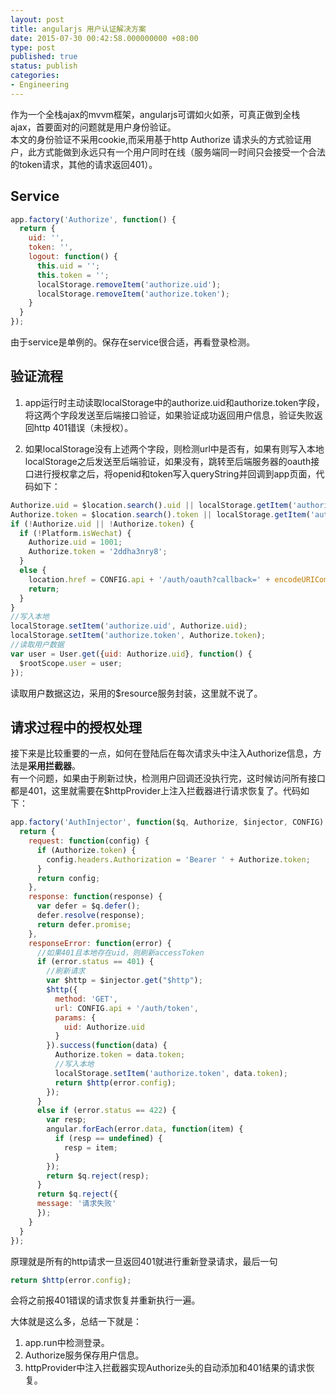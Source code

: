 ```yaml
---
layout: post
title: angularjs 用户认证解决方案
date: 2015-07-30 00:42:58.000000000 +08:00
type: post
published: true
status: publish
categories:
- Engineering
---
```

作为一个全栈ajax的mvvm框架，angularjs可谓如火如荼，可真正做到全栈ajax，首要面对的问题就是用户身份验证。   
本文的身份验证不采用cookie,而采用基于http Authorize 请求头的方式验证用户，此方式能做到永远只有一个用户同时在线（服务端同一时间只会接受一个合法的token请求，其他的请求返回401）。   

## Service

```javascript
app.factory('Authorize', function() {
  return {
    uid: '',
    token: '',
    logout: function() {
      this.uid = '';
      this.token = '';
      localStorage.removeItem('authorize.uid');
      localStorage.removeItem('authorize.token');
    }
  }
});
```

由于service是单例的。保存在service很合适，再看登录检测。

## 验证流程
1. app运行时主动读取localStorage中的authorize.uid和authorize.token字段，将这两个字段发送至后端接口验证，如果验证成功返回用户信息，验证失败返回http 401错误（未授权）。   

2. 如果localStorage没有上述两个字段，则检测url中是否有，如果有则写入本地localStorage之后发送至后端验证，如果没有，跳转至后端服务器的oauth接口进行授权拿之后，将openid和token写入queryString并回调到app页面，代码如下：

```javascript
Authorize.uid = $location.search().uid || localStorage.getItem('authorize.uid');
Authorize.token = $location.search().token || localStorage.getItem('authorize.token');
if (!Authorize.uid || !Authorize.token) {
  if (!Platform.isWechat) {
    Authorize.uid = 1001;
    Authorize.token = '2ddha3nry8';
  }
  else {
    location.href = CONFIG.api + '/auth/oauth?callback=' + encodeURIComponent($location.protocol() + "://" + $location.host() + ":" + $location.port() + "/#" + $location.path());
    return;
  }
}
//写入本地
localStorage.setItem('authorize.uid', Authorize.uid);
localStorage.setItem('authorize.token', Authorize.token);
//读取用户数据
var user = User.get({uid: Authorize.uid}, function() {
  $rootScope.user = user;
});
```

读取用户数据这边，采用的$resource服务封装，这里就不说了。

## 请求过程中的授权处理
接下来是比较重要的一点，如何在登陆后在每次请求头中注入Authorize信息，方法是**采用拦截器**。   
有一个问题，如果由于刷新过快，检测用户回调还没执行完，这时候访问所有接口都是401，这里就需要在$httpProvider上注入拦截器进行请求恢复了。代码如下：

```javascript
app.factory('AuthInjector', function($q, Authorize, $injector, CONFIG) {
  return {
    request: function(config) {
      if (Authorize.token) {
        config.headers.Authorization = 'Bearer ' + Authorize.token;
      }
      return config;
    },
    response: function(response) {
      var defer = $q.defer();
      defer.resolve(response);
      return defer.promise;
    },
    responseError: function(error) {
      //如果401且本地存在uid，则刷新accessToken
      if (error.status == 401) {
        //刷新请求
        var $http = $injector.get("$http");
        $http({
          method: 'GET',
          url: CONFIG.api + '/auth/token',
          params: {
            uid: Authorize.uid
          }
        }).success(function(data) {
          Authorize.token = data.token;
          //写入本地
          localStorage.setItem('authorize.token', data.token);
          return $http(error.config);
        });
      }
      else if (error.status == 422) {
        var resp;
        angular.forEach(error.data, function(item) {
          if (resp == undefined) {
            resp = item;
          }
        });
        return $q.reject(resp);
      }
      return $q.reject({
      message: '请求失败'
      });
    }
  }
});
```

原理就是所有的http请求一旦返回401就进行重新登录请求，最后一句

```javascript
return $http(error.config);
```

会将之前报401错误的请求恢复并重新执行一遍。

大体就是这么多，总结一下就是：
1. app.run中检测登录。
2. Authorize服务保存用户信息。
3. httpProvider中注入拦截器实现Authorize头的自动添加和401结果的请求恢复。
